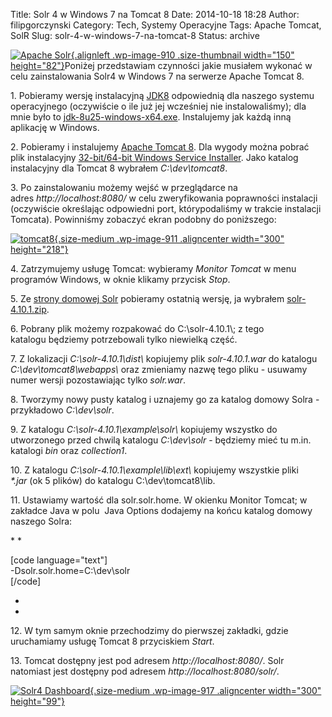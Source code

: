 Title: Solr 4 w Windows 7 na Tomcat 8
Date: 2014-10-18 18:28
Author: filipgorczynski
Category: Tech, Systemy Operacyjne
Tags: Apache Tomcat, SolR
Slug: solr-4-w-windows-7-na-tomcat-8
Status: archive

[![Apache Solr](https://filipgorczynski.files.wordpress.com/2014/10/solr.png?w=150){.alignleft .wp-image-910 .size-thumbnail width="150" height="82"}](http://filipgorczynski.wordpress.com/2014/10/18/solr-4-w-windows-7-na-tomcat-8/ "Solr 4 w Windows 7 na Tomcat 8")Poniżej przedstawiam czynności jakie musiałem wykonać w celu zainstalowania Solr4 w Windows 7 na serwerze Apache Tomcat 8.

1\. Pobieramy wersję instalacyjną [JDK8](http://www.oracle.com/technetwork/java/javase/downloads/jdk8-downloads-2133151.html) odpowiednią dla naszego systemu operacyjnego (oczywiście o ile już jej wcześniej nie instalowaliśmy); dla mnie było to [jdk-8u25-windows-x64.exe](http://download.oracle.com/otn-pub/java/jdk/8u25-b18/jdk-8u25-windows-x64.exe). Instalujemy jak każdą inną aplikację w Windows.

2\. Pobieramy i instalujemy [Apache Tomcat 8](http://tomcat.apache.org/download-80.cgi). Dla wygody można pobrać plik instalacyjny [32-bit/64-bit Windows Service Installer](http://ftp.piotrkosoft.net/pub/mirrors/ftp.apache.org/tomcat/tomcat-8/v8.0.14/bin/apache-tomcat-8.0.14.exe). Jako katalog instalacyjny dla Tomcat 8 wybrałem *C:\\dev\\tomcat8*.

3\. Po zainstalowaniu możemy wejść w przeglądarce na adres *http://localhost:8080/* w celu zweryfikowania poprawności instalacji (oczywiście określając odpowiedni port, którypodaliśmy w trakcie instalacji Tomcata). Powinniśmy zobaczyć ekran podobny do poniższego:

[![tomcat8](https://filipgorczynski.files.wordpress.com/2014/10/tomcat8.png?w=300){.size-medium .wp-image-911 .aligncenter width="300" height="218"}](https://filipgorczynski.files.wordpress.com/2014/10/tomcat8.png)

4\. Zatrzymujemy usługę Tomcat: wybieramy *Monitor Tomcat* w menu programów Windows, w oknie klikamy przycisk *Stop*.

5\. Ze [strony domowej Solr](http://lucene.apache.org/solr/) pobieramy ostatnią wersję, ja wybrałem [solr-4.10.1.zip](http://ftp.ps.pl/pub/apache/lucene/solr/4.10.1/solr-4.10.1.zip).

6\. Pobrany plik możemy rozpakować do C:\\solr-4.10.1\\; z tego katalogu będziemy potrzebowali tylko niewielką część.

7. Z lokalizacji *C:\\solr-4.10.1\\dist\\* kopiujemy plik *solr-4.10.1.war* do katalogu *C:\\dev\\tomcat8\\webapps\\* oraz zmieniamy nazwę tego pliku - usuwamy numer wersji pozostawiając tylko *solr.war*.

8\. Tworzymy nowy pusty katalog i uznajemy go za katalog domowy Solra - przykładowo *C:\\dev\\solr*.

9\. Z katalogu *C:\\solr-4.10.1\\example\\solr\\* kopiujemy wszystko do utworzonego przed chwilą katalogu *C:\\dev\\solr* - będziemy mieć tu m.in. katalogi *bin* oraz *collection1*.

10\. Z katalogu *C:\\solr-4.10.1\\example\\lib\\ext\\* kopiujemy wszystkie pliki *\*.jar* (ok 5 plików) do katalogu C:\\dev\\tomcat8\\lib.

11\. Ustawiamy wartość dla solr.solr.home. W okienku Monitor Tomcat; w zakładce Java w polu  Java Options dodajemy na końcu katalog domowy naszego Solra:

\* *

\[code language="text"\]  
-Dsolr.solr.home=C:\\dev\\solr  
\[/code\]

*  
*

12\. W tym samym oknie przechodzimy do pierwszej zakładki, gdzie uruchamiamy usługę Tomcat 8 przyciskiem *Start*.

13\. Tomcat dostępny jest pod adresem *http://localhost:8080/*. Solr natomiast jest dostępny pod adresem *http://localhost:8080/solr/*.

[![Solr4 Dashboard](https://filipgorczynski.files.wordpress.com/2014/10/solr4dashboard.png?w=300){.size-medium .wp-image-917 .aligncenter width="300" height="99"}](https://filipgorczynski.files.wordpress.com/2014/10/solr4dashboard.png)
